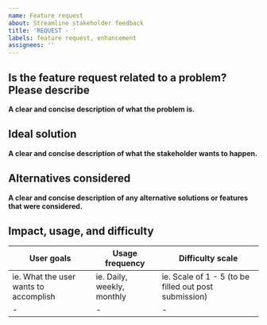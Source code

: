 ```yaml
---
name: Feature request
about: Streamline stakeholder feedback
title: 'REQUEST - '
labels: feature request, enhancement
assignees: ''
---
```


## Is the feature request related to a problem? Please describe

**A clear and concise description of what the problem is.**

## Ideal solution

**A clear and concise description of what the stakeholder wants to happen.**

## Alternatives considered

**A clear and concise description of any alternative solutions or features that
were considered.**

## Impact, usage, and difficulty

| User goals                            | Usage frequency            | Difficulty scale                                      |
| ------------------------------------- | -------------------------- | ----------------------------------------------------- |
| ie. What the user wants to accomplish | ie. Daily, weekly, monthly | ie. Scale of 1 - 5 (to be filled out post submission) |
| -                                     | -                          | -                                                     |
